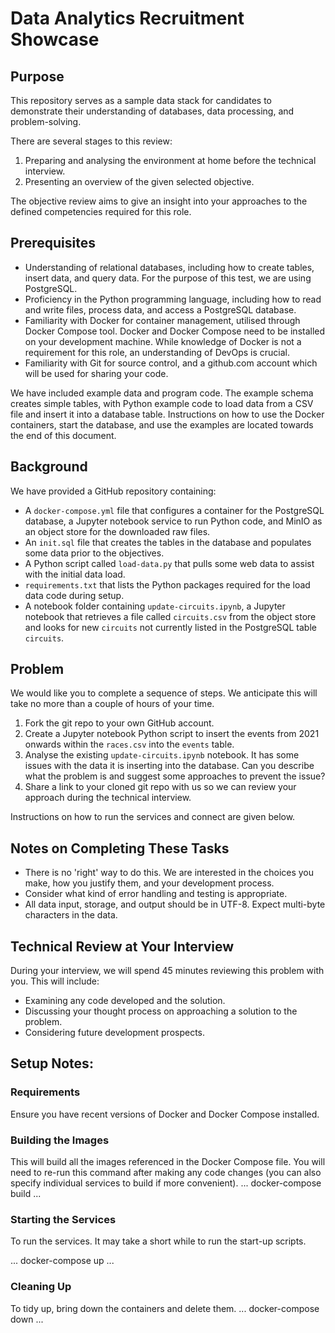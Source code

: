 # Data Analytics Recruitment Showcase

## Purpose
This repository serves as a sample data stack for candidates to demonstrate their understanding of databases, data processing, and problem-solving.

There are several stages to this review:
1. Preparing and analysing the environment at home before the technical interview.
2. Presenting an overview of the given selected objective.

The objective review aims to give an insight into your approaches to the defined competencies required for this role.

## Prerequisites
- Understanding of relational databases, including how to create tables, insert data, and query data. For the purpose of this test, we are using PostgreSQL.
- Proficiency in the Python programming language, including how to read and write files, process data, and access a PostgreSQL database.
- Familiarity with Docker for container management, utilised through Docker Compose tool. Docker and Docker Compose need to be installed on your development machine. While knowledge of Docker is not a requirement for this role, an understanding of DevOps is crucial.
- Familiarity with Git for source control, and a github.com account which will be used for sharing your code.

We have included example data and program code. The example schema creates simple tables, with Python example code to load data from a CSV file and insert it into a database table. Instructions on how to use the Docker containers, start the database, and use the examples are located towards the end of this document.

## Background
We have provided a GitHub repository containing:

- A `docker-compose.yml` file that configures a container for the PostgreSQL database, a Jupyter notebook service to run Python code, and MinIO as an object store for the downloaded raw files.
- An `init.sql` file that creates the tables in the database and populates some data prior to the objectives.
- A Python script called `load-data.py` that pulls some web data to assist with the initial data load.
- `requirements.txt` that lists the Python packages required for the load data code during setup.
- A notebook folder containing `update-circuits.ipynb`, a Jupyter notebook that retrieves a file called `circuits.csv` from the object store and looks for new `circuits` not currently listed in the PostgreSQL table `circuits`.

## Problem
We would like you to complete a sequence of steps. We anticipate this will take no more than a couple of hours of your time.
1. Fork the git repo to your own GitHub account.
2. Create a Jupyter notebook Python script to insert the events from 2021 onwards within the `races.csv` into the `events` table.
3. Analyse the existing `update-circuits.ipynb` notebook. It has some issues with the data it is inserting into the database. Can you describe what the problem is and suggest some approaches to prevent the issue?
4. Share a link to your cloned git repo with us so we can review your approach during the technical interview.

Instructions on how to run the services and connect are given below.

## Notes on Completing These Tasks
- There is no 'right' way to do this. We are interested in the choices you make, how you justify them, and your development process.
- Consider what kind of error handling and testing is appropriate.
- All data input, storage, and output should be in UTF-8. Expect multi-byte characters in the data.

## Technical Review at Your Interview
During your interview, we will spend 45 minutes reviewing this problem with you. This will include:
- Examining any code developed and the solution.
- Discussing your thought process on approaching a solution to the problem.
- Considering future development prospects.

## Setup Notes:
### Requirements
Ensure you have recent versions of Docker and Docker Compose installed.

### Building the Images
This will build all the images referenced in the Docker Compose file. You will need to re-run this command after making any code changes (you can also specify individual services to build if more convenient).
...
docker-compose build
...

### Starting the Services
To run the services. It may take a short while to run the start-up scripts.

...
docker-compose up
...


### Cleaning Up
To tidy up, bring down the containers and delete them.
...
docker-compose down
...